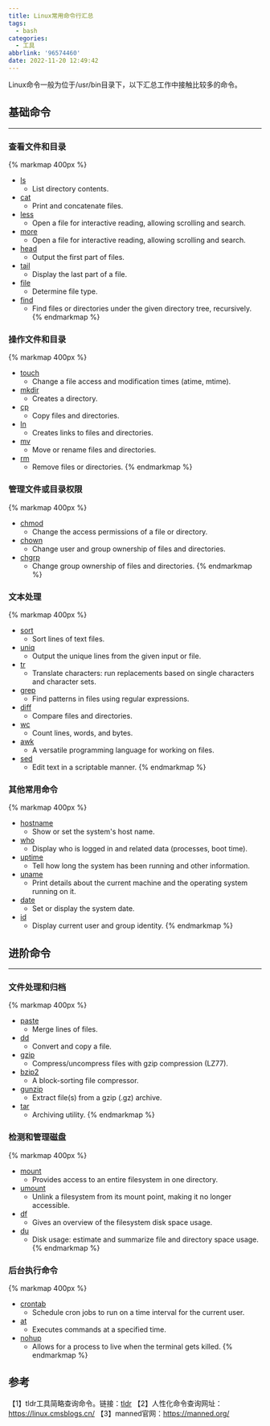 ```yaml
---
title: Linux常用命令行汇总
tags:
  - bash
categories:
  - 工具
abbrlink: '96574460'
date: 2022-11-20 12:49:42
---
```


Linux命令一般为位于/usr/bin目录下，以下汇总工作中接触比较多的命令。
<!-- more-->

## 基础命令
---

### 查看文件和目录

{% markmap 400px %}
- [ls](#ls)
  - List directory contents.
- [cat](#cat)
  - Print and concatenate files.
- [less](#less)
  - Open a file for interactive reading, allowing scrolling and search.
- [more](#more)
  - Open a file for interactive reading, allowing scrolling and search.
- [head](#head)
  - Output the first part of files.
- [tail](#tail)
  - Display the last part of a file.
- [file](#file)
  - Determine file type.
- [find](#find)
  - Find files or directories under the given directory tree, recursively.
{% endmarkmap %}

### 操作文件和目录

{% markmap 400px %}
- [touch](#touch)
  - Change a file access and modification times (atime, mtime).
- [mkdir](#mkdir)
  - Creates a directory.
- [cp](#cp)
  - Copy files and directories.
- [ln](#ln)
  - Creates links to files and directories.
- [mv](#mv)
  - Move or rename files and directories.
- [rm](#rm)
  - Remove files or directories.
{% endmarkmap %}

### 管理文件或目录权限

{% markmap 400px %}
- [chmod](#chmod)
  - Change the access permissions of a file or directory.
- [chown](#chown)
  - Change user and group ownership of files and directories.
- [chgrp](#chgrp)
  - Change group ownership of files and directories.
{% endmarkmap %}

### 文本处理

{% markmap 400px %}
- [sort](#sort)
  - Sort lines of text files.
- [uniq](#uniq)
  - Output the unique lines from the given input or file.
- [tr](#tr)
  - Translate characters: run replacements based on single characters and character sets.
- [grep](#grep)
  - Find patterns in files using regular expressions.
- [diff](#diff)
  - Compare files and directories.
- [wc](#wc)
  - Count lines, words, and bytes.
- [awk](#awk)
  - A versatile programming language for working on files.
- [sed](#sed)
  - Edit text in a scriptable manner.
{% endmarkmap %}

### 其他常用命令

{% markmap 400px %}
- [hostname](#hostname)
  - Show or set the system's host name.
- [who](#who)
  - Display who is logged in and related data (processes, boot time).
- [uptime](#uptime)
  - Tell how long the system has been running and other information.
- [uname](#uname)
  - Print details about the current machine and the operating system running on it.
- [date](#date)
  - Set or display the system date.
- [id](#id)
  - Display current user and group identity.
{% endmarkmap %}

## 进阶命令
---

### 文件处理和归档

{% markmap 400px %}
- [paste](#paste)
  - Merge lines of files.
- [dd](#dd)
  - Convert and copy a file.
- [gzip](#gzip)
  - Compress/uncompress files with gzip compression (LZ77).
- [bzip2](#bzip2)
  - A block-sorting file compressor.
- [gunzip](#gunzip)
  - Extract file(s) from a gzip (.gz) archive.
- [tar](#tar)
  - Archiving utility.
{% endmarkmap %}

### 检测和管理磁盘

{% markmap 400px %}
- [mount](#mount)
  - Provides access to an entire filesystem in one directory.
- [umount](#umount)
  - Unlink a filesystem from its mount point, making it no longer accessible.
- [df](#df)
  - Gives an overview of the filesystem disk space usage.
- [du](#du)
  - Disk usage: estimate and summarize file and directory space usage.
{% endmarkmap %}

### 后台执行命令

{% markmap 400px %}
- [crontab](#crontab)
  - Schedule cron jobs to run on a time interval for the current user.
- [at](#at)
  - Executes commands at a specified time.
- [nohup](#nohup)
  - Allows for a process to live when the terminal gets killed.
{% endmarkmap %}

## 参考

【1】tldr工具简略查询命令。链接：[tldr](https://pypi.org/project/tldr/)
【2】人性化命令查询网址：https://linux.cmsblogs.cn/
【3】manned官网：https://manned.org/